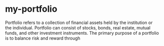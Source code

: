 # my-portfolio
 Portfolio refers to a collection of financial assets held by the institution or the individual. Portfolio can consist of stocks, bonds, real estate, mutual funds, and other investment instruments. The primary purpose of a portfolio is to balance risk and reward through

